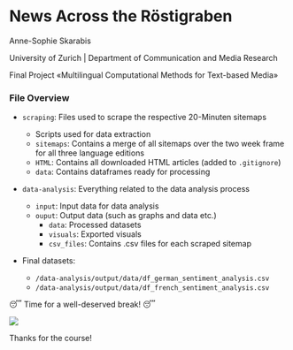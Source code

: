 # News Across the Röstigraben

Anne-Sophie Skarabis

University of Zurich | Department of Communication and Media Research

Final Project «Multilingual Computational Methods for Text-based Media»

### File Overview

- `scraping`: Files used to scrape the respective 20-Minuten sitemaps
    - Scripts used for data extraction
    - `sitemaps`: Contains a merge of all sitemaps over the two week frame for all three language editions
    - `HTML`: Contains all downloaded HTML articles (added to `.gitignore`)
    - `data`: Contains dataframes ready for processing   

- `data-analysis`: Everything related to the data analysis process
    - `input`: Input data for data analysis
    - `ouput`: Output data (such as graphs and data etc.)
        - `data`: Processed datasets
        - `visuals`: Exported visuals
        - `csv_files`: Contains .csv files for each scraped sitemap

- Final datasets:
    - `/data-analysis/output/data/df_german_sentiment_analysis.csv`
     - `/data-analysis/output/data/df_french_sentiment_analysis.csv`


😴 Time for a well-deserved break! 😴

![](https://i.giphy.com/4kNO1v6ABvMXu.webp)


Thanks for the course!
